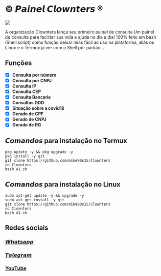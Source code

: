 # © 𝙋𝙖𝙞𝙣𝙚𝙡 𝘾𝙡𝙤𝙬𝙣𝙩𝙚𝙧𝙨 ®

![](https://user-images.githubusercontent.com/82988362/153673468-cc24f71f-be25-4de8-9ca6-d847341ae0cc.jpg)

  A organização Clownters lança seu primeiro painel de consulta
Um painel de consulta para facilitar sua vida e ajuda no dia a dia! 
100% feito em bash (Shell script) como função deixar mias fácil ao uso na plataforma, aliás os Linux e o Termux já ver com o Shell por padrão...

## **Funções**
- [x] **Consulta por número**
- [x] **Consulta por CNPJ**
- [x] **Consulta IP**
- [x] **Consulta CEP**
- [x] **Consulta Bancaria**
- [x] **Consultas DDD**
- [x] **Situação sobre a covid19**
- [x] **Gerado de CPF**
- [x] **Gerado de CNPJ**
- [x] **Gerado de RG**
[](https://youtu.be/QNJL6nfu__Q)

## 𝘾𝙤𝙢𝙖𝙣𝙙𝙤𝙨 para instalação no Termux
```
pkg update -y && pkg upgrade -y
pkg install -y git
git clone https://github.com/mike90s15/Clownters
cd Clownters
bash A1.sh
``` 
## 𝘾𝙤𝙢𝙖𝙣𝙙𝙤𝙨 para instalação no Linux
```
sudo apt-get update -y && upgrade -y
sudo apt-get install -y git
git clone https://github.com/mike90s15/Clownters
cd Clownters
bash A1.sh 
```
## Redes sociais
### [𝙒𝙝𝙖𝙩𝙨𝙖𝙥𝙥](https://chat.whatsapp.com/GkqYEhHDvGP9fcVWMfjaVt)
### [𝙏𝙚𝙡𝙚𝙜𝙧𝙖𝙢](https://t.me/CLOWNTERS)
### [YouTube]()
